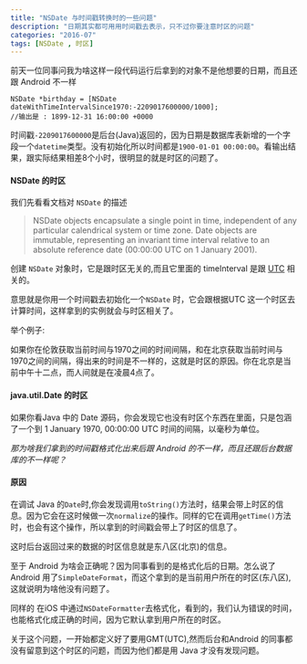 ```yaml
---
title: "NSDate 与时间戳转换时的一些问题"
description: "日期其实都可用用时间戳去表示，只不过你要注意时区的问题"
categories: "2016-07"
tags: [NSDate , 时区]
---
```


前天一位同事问我为啥这样一段代码运行后拿到的对象不是他想要的日期，而且还跟 Android 不一样 

	NSDate *birthday = [NSDate dateWithTimeIntervalSince1970:-2209017600000/1000];
	//输出是 : 1899-12-31 16:00:00 +0000

时间戳`-2209017600000`是后台(Java)返回的，因为日期是数据库表新增的一个字段一个`datetime`类型。没有初始化所以时间都是`1900-01-01 00:00:00`。看输出结果，跟实际结果相差8个小时，很明显的就是时区的问题了。

#### NSDate 的时区

我们先看看文档对 `NSDate` 的描述 

> NSDate objects encapsulate a single point in time, independent of any particular calendrical system or time zone. Date objects are immutable, representing an invariant time interval relative to an absolute reference date (00:00:00 UTC on 1 January 2001).

创建 `NSDate` 对象时，它是跟时区无关的,而且它里面的 timeInterval 是跟 [UTC](https://zh.wikipedia.org/wiki/协调世界时) 相关的。

意思就是你用一个时间戳去初始化一个`NSDate` 时，它会跟根据UTC 这一个时区去计算时间，这样拿到的实例就会与时区相关了。

举个例子:

如果你在伦敦获取当前时间与1970之间的时间间隔，和在北京获取当前时间与1970之间的间隔，得出来的时间是不一样的，这就是时区的原因。你在北京是当前中午十二点，而人间就是在凌晨4点了。


#### java.util.Date 的时区

如果你看Java 中的 Date 源码，你会发现它也没有时区个东西在里面，只是包涵了一个到 1 January 1970, 00:00:00 UTC 时间的间隔，以毫秒为单位。

*那为啥我们拿到的时间戳格式化出来后跟 Android 的不一样，而且还跟后台数据库的不一样呢？*

#### 原因

在调试 Java 的`Date`时,你会发现调用`toString()`方法时，结果会带上时区的信息。因为它会在这时候做一次`normalize`的操作。同样的它在调用`getTime()`方法时，也会有这个操作，所以拿到的时间戳会带上了时区的信息了。

这时后台返回过来的数据的时区信息就是东八区(北京)的信息。

至于 Android 为啥会正确呢？因为同事看到的是格式化后的日期。怎么说了 Android 用了`SimpleDateFormat`，而这个拿到的是当前用户所在的时区(东八区),这就说明为啥他没有问题了。

同样的 在iOS 中通过`NSDateFormatter`去格式化，看到的，我们认为错误的时间，也能格式化成正确的时间，因为它默认拿到用户所在的时区。


关于这个问题，一开始都定义好了要用GMT(UTC),然而后台和Android 的同事都没有留意到这个时区的问题，而因为他们都是用 Java 才没有发现问题。

